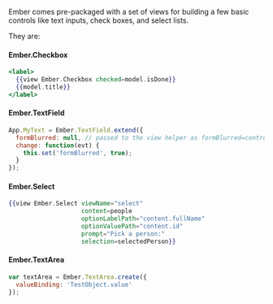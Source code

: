 Ember comes pre-packaged with a set of views for building a few basic controls like text inputs, check boxes, and select lists.

They are:

#### Ember.Checkbox

```handlebars
<label>
  {{view Ember.Checkbox checked=model.isDone}}
  {{model.title}}
</label>
```

#### Ember.TextField

```javascript
App.MyText = Ember.TextField.extend({
  formBlurred: null, // passed to the view helper as formBlurred=controllerPropertyName
  change: function(evt) {
    this.set('formBlurred', true);
  }
});
```

#### Ember.Select

```handlebars
{{view Ember.Select viewName="select"
                    content=people
                    optionLabelPath="content.fullName"
                    optionValuePath="content.id"
                    prompt="Pick a person:"
                    selection=selectedPerson}}
```

#### Ember.TextArea

```javascript
var textArea = Ember.TextArea.create({
  valueBinding: 'TestObject.value'
});
```

